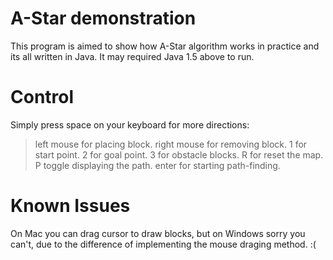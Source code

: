 A-Star demonstration
====================

This program is aimed to show how A-Star algorithm works in practice and its all written in Java. 
It may required Java 1.5 above to run.

Control
=======

Simply press space on your keyboard for more directions:
> left mouse for placing block.
> right mouse for removing block.
> 1 for start point.
> 2 for goal point.
> 3 for obstacle blocks.
> R for reset the map.
> P toggle displaying the path.
> enter for starting path-finding.

Known Issues
============

On Mac you can drag cursor to draw blocks, but on Windows sorry you can't, due to the difference of implementing the mouse draging method. :(